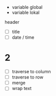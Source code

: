 * variable global
* variable lokal

header
- [ ] title
- [ ] date / time

# 2
- [ ] traverse to column
- [ ] traverse to row
- [ ] merge
- [ ] wrap text
